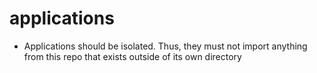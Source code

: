 # applications

- Applications should be isolated. Thus, they must not import anything from this repo that exists outside of its own directory
